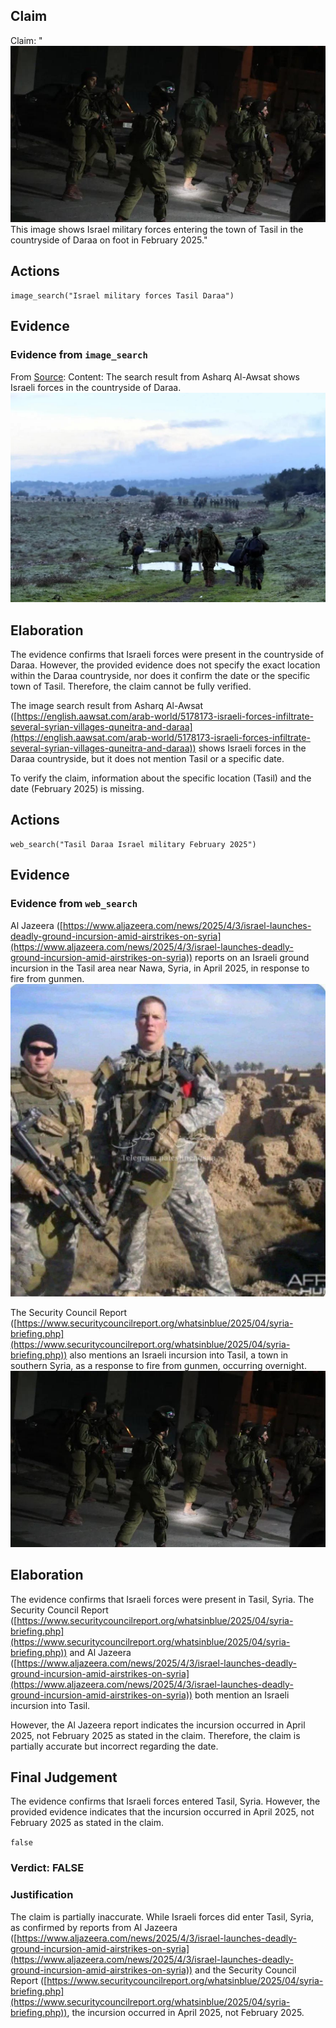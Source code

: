 ## Claim
Claim: "![image 42](media/69.jpg) This image shows Israel military forces entering the town of Tasil in the countryside of Daraa on foot in February 2025."

## Actions
```
image_search("Israel military forces Tasil Daraa")
```

## Evidence
### Evidence from `image_search`
From [Source](https://english.aawsat.com/arab-world/5178173-israeli-forces-infiltrate-several-syrian-villages-quneitra-and-daraa): 
Content: The search result from Asharq Al-Awsat shows Israeli forces in the countryside of Daraa. ![image 7729](media/2025-08-29_22-01-1756504903-285686.jpg)


## Elaboration
The evidence confirms that Israeli forces were present in the countryside of Daraa. However, the provided evidence does not specify the exact location within the Daraa countryside, nor does it confirm the date or the specific town of Tasil. Therefore, the claim cannot be fully verified.

The image search result from Asharq Al-Awsat ([https://english.aawsat.com/arab-world/5178173-israeli-forces-infiltrate-several-syrian-villages-quneitra-and-daraa](https://english.aawsat.com/arab-world/5178173-israeli-forces-infiltrate-several-syrian-villages-quneitra-and-daraa)) shows Israeli forces in the Daraa countryside, but it does not mention Tasil or a specific date.

To verify the claim, information about the specific location (Tasil) and the date (February 2025) is missing.


## Actions
```
web_search("Tasil Daraa Israel military February 2025")
```

## Evidence
### Evidence from `web_search`
Al Jazeera ([https://www.aljazeera.com/news/2025/4/3/israel-launches-deadly-ground-incursion-amid-airstrikes-on-syria](https://www.aljazeera.com/news/2025/4/3/israel-launches-deadly-ground-incursion-amid-airstrikes-on-syria)) reports on an Israeli ground incursion in the Tasil area near Nawa, Syria, in April 2025, in response to fire from gunmen. ![image 1](media/0.jpg)

The Security Council Report ([https://www.securitycouncilreport.org/whatsinblue/2025/04/syria-briefing.php](https://www.securitycouncilreport.org/whatsinblue/2025/04/syria-briefing.php)) also mentions an Israeli incursion into Tasil, a town in southern Syria, as a response to fire from gunmen, occurring overnight. ![image 42](media/69.jpg)


## Elaboration
The evidence confirms that Israeli forces were present in Tasil, Syria. The Security Council Report ([https://www.securitycouncilreport.org/whatsinblue/2025/04/syria-briefing.php](https://www.securitycouncilreport.org/whatsinblue/2025/04/syria-briefing.php)) and Al Jazeera ([https://www.aljazeera.com/news/2025/4/3/israel-launches-deadly-ground-incursion-amid-airstrikes-on-syria](https://www.aljazeera.com/news/2025/4/3/israel-launches-deadly-ground-incursion-amid-airstrikes-on-syria)) both mention an Israeli incursion into Tasil.

However, the Al Jazeera report indicates the incursion occurred in April 2025, not February 2025 as stated in the claim. Therefore, the claim is partially accurate but incorrect regarding the date.


## Final Judgement
The evidence confirms that Israeli forces entered Tasil, Syria. However, the provided evidence indicates that the incursion occurred in April 2025, not February 2025 as stated in the claim.

`false`

### Verdict: FALSE

### Justification
The claim is partially inaccurate. While Israeli forces did enter Tasil, Syria, as confirmed by reports from Al Jazeera ([https://www.aljazeera.com/news/2025/4/3/israel-launches-deadly-ground-incursion-amid-airstrikes-on-syria](https://www.aljazeera.com/news/2025/4/3/israel-launches-deadly-ground-incursion-amid-airstrikes-on-syria)) and the Security Council Report ([https://www.securitycouncilreport.org/whatsinblue/2025/04/syria-briefing.php](https://www.securitycouncilreport.org/whatsinblue/2025/04/syria-briefing.php)), the incursion occurred in April 2025, not February 2025.
